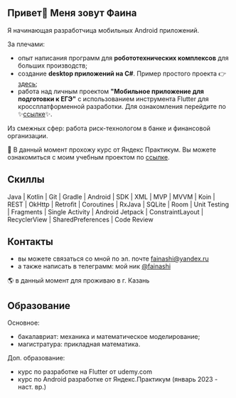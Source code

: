 
## Привет👋 Меня зовут Фаина

Я начинающая разработчица мобильных Android приложений.

За плечами: 
- опыт написания программ для **робототехнических комплексов** для больших производств;
- создание **desktop приложений на C#**. Пример простого проекта 👉 [здесь](https://github.com/DoNatPanic/TreeViewApp);
- работа над личным проектом **"Мобильное приложение для подготовки к ЕГЭ"** с использованием инструмента Flutter для кроссплатформенной разработки. Для ознакомления перейдите по ✨[ссылке](https://ready-school.ru/)✨.


Из смежных сфер: работа риск-технологом в банке и финансовой организации.


🚀 В данный момент прохожу курс от Яндекс Практикум. Вы можете ознакомиться с моим учебным проектом по [ссылке](https://github.com/DoNatPanic/playlist-maker).

## Скиллы

Java | Kotlin | Git | Gradle | Android | SDK | XML | MVP | MVVM | Koin | REST | OkHttp | Retrofit | Coroutines | RxJava | SQLite | Room | Unit Testing | Fragments | Single Activity | Android Jetpack | ConstraintLayout | RecyclerView | SharedPreferences | Code Review

## Контакты

- вы можете связаться со мной по эл. почте fainashi@yandex.ru
- а также написать в телеграмм: мой ник [@fainashi](https://t.me/fainashi)

🌎 в данный момент для проживаю в г. Казань

## Образование

Основное:
- бакалавриат: механика и математическое моделирование;
- магистратура: прикладная математика.

Доп. образование:
- курс по разработке на Flutter от udemy.com
- курс по Android разработке от Яндекс.Практикум (январь 2023 - наст. вр.)


